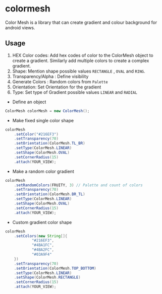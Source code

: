 # colormesh
Color Mesh is a library that can create gradient and colour background for android views.

## Usage
1. HEX Color codes: Add hex codes of color to the ColorMesh object to create a gradient. Similarly add
multiple colors to create a complex gradient.
2. Shape: Mention shape possible values ```RECTANGLE``` , ```OVAL``` and ```RING```.
3. Transparency/Alpha : Define visibility
4. Generate Colors : Random colors from ```Palette```
5. Orientation: Set Orientation for the gradient
6. Type: Set type of Gradient possible values ```LINEAR``` and ```RADIAL```


* Define an object
```java
ColorMesh colorMesh = new ColorMesh();
```

* Make fixed single color shape
```java
colorMesh
    .setColor("#216EF3")
    .setTransparency(70)
    .setOrientation(ColorMesh.TL_BR)
    .setType(ColorMesh.LINEAR)
    .setShape(ColorMesh.OVAL)
    .setCornerRadius(15)
    .attach(YOUR_VIEW);
```

* Make a random color gradient
```java
colorMesh
    .setRandomColors(FRUITY, 3) // Palette and count of colors
    .setTransparency(70)
    .setOrientation(ColorMesh.BR_TL)
    .setType(ColorMesh.LINEAR)
    .setShape(ColorMesh.OVAL)
    .setCornerRadius(15)
    .attach(YOUR_VIEW);
```

* Custom gradient color shape
```java
colorMesh
    .setColors(new String[]{
            "#216EF3",
            "#4BA1FC",
            "#4BA2FC",
            "#03A9F4"
    })
    .setTransparency(70)
    .setOrientation(ColorMesh.TOP_BOTTOM)
    .setType(ColorMesh.LINEAR)
    .setShape(ColorMesh.RECTANGLE)
    .setCornerRadius(15)
    .attach(YOUR_VIEW);
```